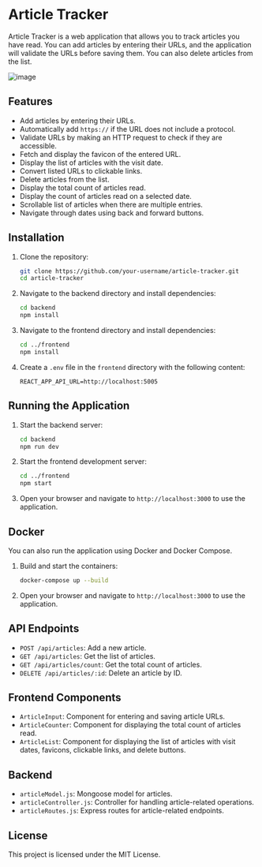 # Article Tracker

Article Tracker is a web application that allows you to track articles you have read. You can add articles by entering their URLs, and the application will validate the URLs before saving them. You can also delete articles from the list.

![image](https://github.com/user-attachments/assets/ba220390-6364-42cb-a44e-be95ed0aa230)


## Features

- Add articles by entering their URLs.
- Automatically add `https://` if the URL does not include a protocol.
- Validate URLs by making an HTTP request to check if they are accessible.
- Fetch and display the favicon of the entered URL.
- Display the list of articles with the visit date.
- Convert listed URLs to clickable links.
- Delete articles from the list.
- Display the total count of articles read.
- Display the count of articles read on a selected date.
- Scrollable list of articles when there are multiple entries.
- Navigate through dates using back and forward buttons.

## Installation

1. Clone the repository:

    ```sh
    git clone https://github.com/your-username/article-tracker.git
    cd article-tracker
    ```

2. Navigate to the backend directory and install dependencies:

    ```sh
    cd backend
    npm install
    ```

3. Navigate to the frontend directory and install dependencies:

    ```sh
    cd ../frontend
    npm install
    ```

4. Create a `.env` file in the `frontend` directory with the following content:

    ```env
    REACT_APP_API_URL=http://localhost:5005
    ```

## Running the Application

1. Start the backend server:

    ```sh
    cd backend
    npm run dev
    ```

2. Start the frontend development server:

    ```sh
    cd ../frontend
    npm start
    ```

3. Open your browser and navigate to `http://localhost:3000` to use the application.

## Docker

You can also run the application using Docker and Docker Compose.

1. Build and start the containers:

    ```sh
    docker-compose up --build
    ```

2. Open your browser and navigate to `http://localhost:3000` to use the application.

## API Endpoints

- `POST /api/articles`: Add a new article.
- `GET /api/articles`: Get the list of articles.
- `GET /api/articles/count`: Get the total count of articles.
- `DELETE /api/articles/:id`: Delete an article by ID.

## Frontend Components

- `ArticleInput`: Component for entering and saving article URLs.
- `ArticleCounter`: Component for displaying the total count of articles read.
- `ArticleList`: Component for displaying the list of articles with visit dates, favicons, clickable links, and delete buttons.

## Backend

- `articleModel.js`: Mongoose model for articles.
- `articleController.js`: Controller for handling article-related operations.
- `articleRoutes.js`: Express routes for article-related endpoints.

## License

This project is licensed under the MIT License.
